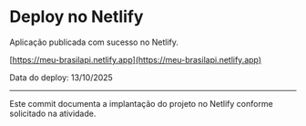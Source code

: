 # Deploy no Netlify

Aplicação publicada com sucesso no Netlify.  

[https://meu-brasilapi.netlify.app](https://meu-brasilapi.netlify.app)

Data do deploy: 13/10/2025

---
Este commit documenta a implantação do projeto no Netlify conforme solicitado na atividade.
